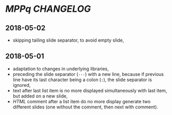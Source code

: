 # *MPPq* *CHANGELOG*

## 2018-05-02

- skipping tailing slide separator, to avoid empty slide,

## 2018-05-01

- adaptation to changes in underlying libraries,
- preceding the slide separator (`---`) with a new line, because if previous line have its last character being a colon (`:`), the slide separator is ignored,
- text after last list item is no more displayed simultaneously with last item, but added on a new slide,
- *HTML* comment after a list item do no more display generate two different slides (one without the comment, then next with comment).

